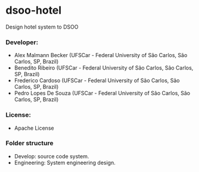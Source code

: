 # dsoo-hotel
Design hotel system to DSOO

### Developer:
 - Alex Malmann Becker (UFSCar - Federal University of São Carlos, São Carlos, SP, Brazil)
 - Benedito Ribeiro (UFSCar - Federal University of São Carlos, São Carlos, SP, Brazil)
 - Frederico Cardoso (UFSCar - Federal University of São Carlos, São Carlos, SP, Brazil)
 - Pedro Lopes De Souza (UFSCar - Federal University of São Carlos, São Carlos, SP, Brazil) 

### License:
 - Apache License
  
### Folder structure
 - Develop: source code system.
 - Engineering: System engineering design.
